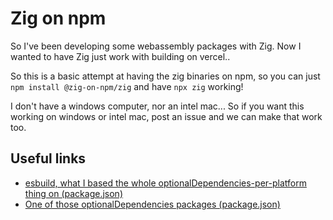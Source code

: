 # Zig on npm

So I've been developing some webassembly packages with Zig.
Now I wanted to have Zig just work with building on vercel..

So this is a basic attempt at having the zig binaries on npm,
so you can just `npm install @zig-on-npm/zig` and have `npx zig` working!

I don't have a windows computer, nor an intel mac...
So if you want this working on windows or intel mac, post an issue and we can make that work too.

## Useful links

- [esbuild, what I based the whole optionalDependencies-per-platform thing on (package.json)](https://cdn.jsdelivr.net/npm/esbuild@0.15.13/package.json)
- [One of those optionalDependencies packages (package.json)](https://cdn.jsdelivr.net/npm/esbuild-darwin-arm64@0.15.13/package.json)
